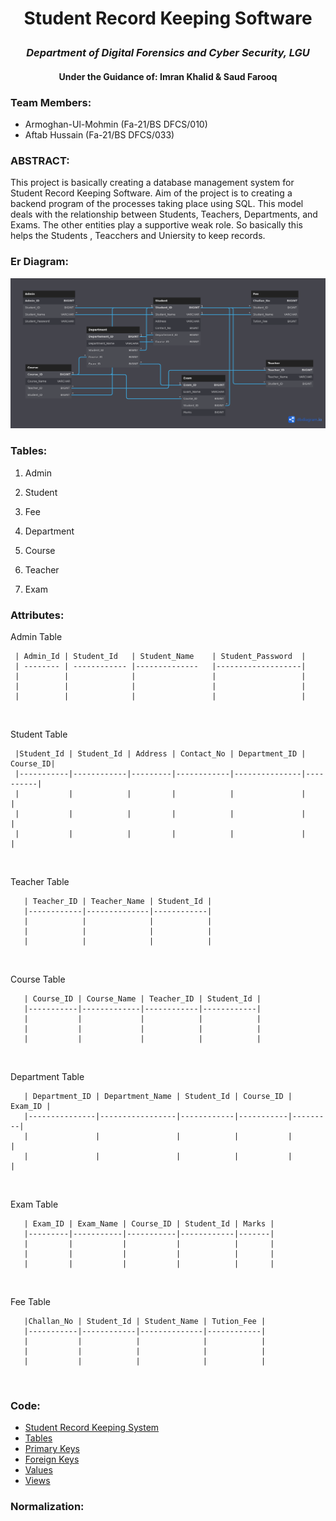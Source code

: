 # <p align="center">Student Record Keeping Software </p>
  ### <p align="center"> *Department of Digital Forensics and Cyber Security, LGU* </p>
   ####  <p align="center"> **Under the Guidance of: Imran Khalid & Saud Farooq** </p>



### **Team Members:**
  * Armoghan-Ul-Mohmin (Fa-21/BS DFCS/010)
  * Aftab Hussain  (Fa-21/BS DFCS/033)

### **ABSTRACT:**
   <p> This project is basically creating a database management system for Student Record Keeping Software. Aim of the project is to creating a backend program of the processes taking place using SQL. This model deals with the relationship between Students, Teachers, Departments, and Exams. The other entities play a supportive weak role. So basically this helps the Students , Teacchers and Uniersity to keep records.</p>

### **Er Diagram:**
<p align="center">
  <img src="/Er-Diagram/Er Diagram (Dark).png"  title="Er Diagram(Dark)">
</p>

### **Tables:**
1. Admin <br>

2. Student <br>

3. Fee <br>

4. Department <br>

5. Course <br>

6. Teacher <br>

7. Exam <br>

### **Attributes:**

  Admin Table

     | Admin_Id | Student_Id   | Student_Name    | Student_Password  |
     | -------- | ------------ |--------------   |-------------------|
     |          |              |                 |                   |
     |          |              |                 |                   |
     |          |              |                 |                   |
<br>

  Student Table

     |Student_Id | Student_Id | Address | Contact_No | Department_ID | Course_ID|
     |-----------|------------|---------|------------|---------------|----------|
     |           |            |         |            |               |          | 
     |           |            |         |            |               |          |
     |           |            |         |            |               |          |
<br>

  Teacher Table

       | Teacher_ID | Teacher_Name | Student_Id |
       |------------|--------------|------------|
       |            |              |            |
       |            |              |            |
       |            |              |            |
<br>

  Course Table

       | Course_ID | Course_Name | Teacher_ID | Student_Id |
       |-----------|-------------|------------|------------|
       |           |             |            |            |
       |           |             |            |            |
       |           |             |            |            |
<br>

  Department Table

       | Department_ID | Department_Name | Student_Id | Course_ID | Exam_ID |
       |---------------|-----------------|------------|-----------|---------|
       |               |                 |            |           |         |
       |               |                 |            |           |         |

<br>

  Exam Table

       | Exam_ID | Exam_Name | Course_ID | Student_Id | Marks |
       |---------|-----------|-----------|------------|-------|
       |         |           |           |            |       |
       |         |           |           |            |       |
       |         |           |           |            |       |

<br>

  Fee Table

       |Challan_No | Student_Id | Student_Name | Tution_Fee |
       |-----------|------------|--------------|------------|
       |           |            |              |            |
       |           |            |              |            |
       |           |            |              |            |
<br>

### **Code:**
- <a href="main.sql">Student Record Keeping System</a>
- <a href="/Docs/Tables.sql">Tables</a>
- <a href="/Docs/Primary Keys.sql">Primary Keys</a>
- <a href="/Docs/Foreign Keys.sql">Foreign Keys</a>
- <a href="/Docs/Dumping Values.sql">Values</a>
- <a href="/Docs/Creating View.sql">Views</a>


### **Normalization:**
